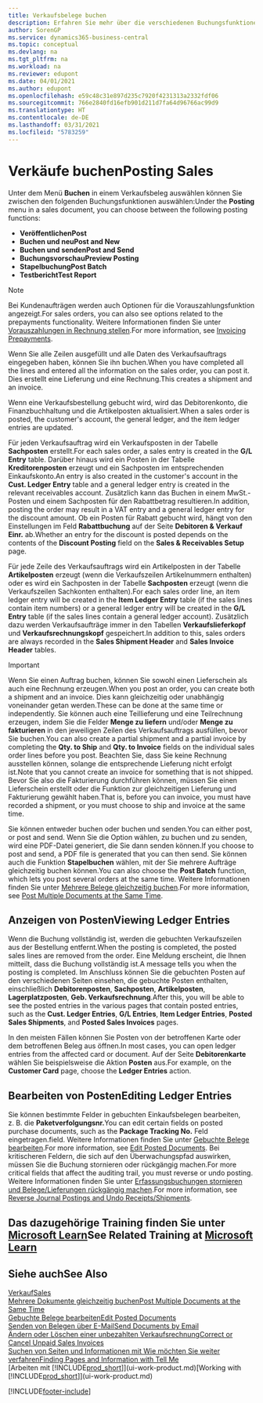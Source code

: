 ```yaml
---
title: Verkaufsbelege buchen
description: Erfahren Sie mehr über die verschiedenen Buchungsfunktionen zum Buchen von Verkaufsbelegen und wie Sie gebuchte Belege aktualisieren können.
author: SorenGP
ms.service: dynamics365-business-central
ms.topic: conceptual
ms.devlang: na
ms.tgt_pltfrm: na
ms.workload: na
ms.reviewer: edupont
ms.date: 04/01/2021
ms.author: edupont
ms.openlocfilehash: e59c48c31e897d235c7920f4231313a2332fdf06
ms.sourcegitcommit: 766e2840fd16efb901d211d7fa64d96766ac99d9
ms.translationtype: HT
ms.contentlocale: de-DE
ms.lasthandoff: 03/31/2021
ms.locfileid: "5783259"
---
```

# <a name="posting-sales"></a><span data-ttu-id="59e69-103">Verkäufe buchen</span><span class="sxs-lookup"><span data-stu-id="59e69-103">Posting Sales</span></span>

<span data-ttu-id="59e69-104">Unter dem Menü **Buchen** in einem Verkaufsbeleg auswählen können Sie zwischen den folgenden Buchungsfunktionen auswählen:</span><span class="sxs-lookup"><span data-stu-id="59e69-104">Under the **Posting** menu in a sales document, you can choose between the following posting functions:</span></span>

* <span data-ttu-id="59e69-105">**Veröffentlichen**</span><span class="sxs-lookup"><span data-stu-id="59e69-105">**Post**</span></span>
* <span data-ttu-id="59e69-106">**Buchen und neu**</span><span class="sxs-lookup"><span data-stu-id="59e69-106">**Post and New**</span></span>
* <span data-ttu-id="59e69-107">**Buchen und senden**</span><span class="sxs-lookup"><span data-stu-id="59e69-107">**Post and Send**</span></span>
* <span data-ttu-id="59e69-108">**Buchungsvorschau**</span><span class="sxs-lookup"><span data-stu-id="59e69-108">**Preview Posting**</span></span>
* <span data-ttu-id="59e69-109">**Stapelbuchung**</span><span class="sxs-lookup"><span data-stu-id="59e69-109">**Post Batch**</span></span>
* <span data-ttu-id="59e69-110">**Testbericht**</span><span class="sxs-lookup"><span data-stu-id="59e69-110">**Test Report**</span></span>

> [!NOTE]
> <span data-ttu-id="59e69-111">Bei Kundenaufträgen werden auch Optionen für die Vorauszahlungsfunktion angezeigt.</span><span class="sxs-lookup"><span data-stu-id="59e69-111">For sales orders, you can also see options related to the prepayments functionality.</span></span> <span data-ttu-id="59e69-112">Weitere Informationen finden Sie unter [Vorauszahlungen in Rechnung stellen](finance-invoice-prepayments.md).</span><span class="sxs-lookup"><span data-stu-id="59e69-112">For more information, see [Invoicing Prepayments](finance-invoice-prepayments.md).</span></span>

<span data-ttu-id="59e69-113">Wenn Sie alle Zeilen ausgefüllt und alle Daten des Verkaufsauftrags eingegeben haben, können Sie ihn buchen.</span><span class="sxs-lookup"><span data-stu-id="59e69-113">When you have completed all the lines and entered all the information on the sales order, you can post it.</span></span> <span data-ttu-id="59e69-114">Dies erstellt eine Lieferung und eine Rechnung.</span><span class="sxs-lookup"><span data-stu-id="59e69-114">This creates a shipment and an invoice.</span></span>

<span data-ttu-id="59e69-115">Wenn eine Verkaufsbestellung gebucht wird, wird das Debitorenkonto, die Finanzbuchhaltung und die Artikelposten aktualisiert.</span><span class="sxs-lookup"><span data-stu-id="59e69-115">When a sales order is posted, the customer's account, the general ledger, and the item ledger entries are updated.</span></span>

<span data-ttu-id="59e69-116">Für jeden Verkaufsauftrag wird ein Verkaufsposten in der Tabelle **Sachposten** erstellt.</span><span class="sxs-lookup"><span data-stu-id="59e69-116">For each sales order, a sales entry is created in the **G/L Entry** table.</span></span> <span data-ttu-id="59e69-117">Darüber hinaus wird ein Posten in der Tabelle **Kreditorenposten** erzeugt und ein Sachposten im entsprechenden Einkaufskonto.</span><span class="sxs-lookup"><span data-stu-id="59e69-117">An entry is also created in the customer's account in the **Cust. Ledger Entry** table and a general ledger entry is created in the relevant receivables account.</span></span> <span data-ttu-id="59e69-118">Zusätzlich kann das Buchen in einem MwSt.-Posten und einem Sachposten für den Rabattbetrag resultieren.</span><span class="sxs-lookup"><span data-stu-id="59e69-118">In addition, posting the order may result in a VAT entry and a general ledger entry for the discount amount.</span></span> <span data-ttu-id="59e69-119">Ob ein Posten für Rabatt gebucht wird, hängt von den Einstellungen im Feld **Rabattbuchung** auf der Seite **Debitoren & Verkauf Einr.** ab.</span><span class="sxs-lookup"><span data-stu-id="59e69-119">Whether an entry for the discount is posted depends on the contents of the **Discount Posting** field on the **Sales & Receivables Setup** page.</span></span>

<span data-ttu-id="59e69-120">Für jede Zeile des Verkaufsauftrags wird ein Artikelposten in der Tabelle **Artikelposten** erzeugt (wenn die Verkaufszeilen Artikelnummern enthalten) oder es wird ein Sachposten in der Tabelle **Sachposten** erzeugt (wenn die Verkaufszeilen Sachkonten enthalten).</span><span class="sxs-lookup"><span data-stu-id="59e69-120">For each sales order line, an item ledger entry will be created in the **Item Ledger Entry** table (if the sales lines contain item numbers) or a general ledger entry will be created in the **G/L Entry** table (if the sales lines contain a general ledger account).</span></span> <span data-ttu-id="59e69-121">Zusätzlich dazu werden Verkaufsaufträge immer in den Tabellen **Verkaufslieferkopf** und **Verkaufsrechnungskopf** gespeichert.</span><span class="sxs-lookup"><span data-stu-id="59e69-121">In addition to this, sales orders are always recorded in the **Sales Shipment Header** and **Sales Invoice Header** tables.</span></span>

> [!IMPORTANT]  
> <span data-ttu-id="59e69-122">Wenn Sie einen Auftrag buchen, können Sie sowohl einen Lieferschein als auch eine Rechnung erzeugen.</span><span class="sxs-lookup"><span data-stu-id="59e69-122">When you post an order, you can create both a shipment and an invoice.</span></span> <span data-ttu-id="59e69-123">Dies kann gleichzeitig oder unabhängig voneinander getan werden.</span><span class="sxs-lookup"><span data-stu-id="59e69-123">These can be done at the same time or independently.</span></span> <span data-ttu-id="59e69-124">Sie können auch eine Teillieferung und eine Teilrechnung erzeugen, indem Sie die Felder **Menge zu liefern** und/oder **Menge zu fakturieren** in den jeweiligen Zeilen des Verkaufsauftrags ausfüllen, bevor Sie buchen.</span><span class="sxs-lookup"><span data-stu-id="59e69-124">You can also create a partial shipment and a partial invoice by completing the **Qty. to Ship** and **Qty. to Invoice** fields on the individual sales order lines before you post.</span></span> <span data-ttu-id="59e69-125">Beachten Sie, dass Sie keine Rechnung ausstellen können, solange die entsprechende Lieferung nicht erfolgt ist.</span><span class="sxs-lookup"><span data-stu-id="59e69-125">Note that you cannot create an invoice for something that is not shipped.</span></span> <span data-ttu-id="59e69-126">Bevor Sie also die Fakturierung durchführen können, müssen Sie einen Lieferschein erstellt oder die Funktion zur gleichzeitigen Lieferung und Fakturierung gewählt haben.</span><span class="sxs-lookup"><span data-stu-id="59e69-126">That is, before you can invoice, you must have recorded a shipment, or you must choose to ship and invoice at the same time.</span></span>

<span data-ttu-id="59e69-127">Sie können entweder buchen oder buchen und senden.</span><span class="sxs-lookup"><span data-stu-id="59e69-127">You can either post, or post and send.</span></span> <span data-ttu-id="59e69-128">Wenn Sie die Option wählen, zu buchen und zu senden, wird eine PDF-Datei generiert, die Sie dann senden können.</span><span class="sxs-lookup"><span data-stu-id="59e69-128">If you choose to post and send, a PDF file is generated that you can then send.</span></span> <span data-ttu-id="59e69-129">Sie können auch die Funktion **Stapelbuchen** wählen, mit der Sie mehrere Aufträge gleichzeitig buchen können.</span><span class="sxs-lookup"><span data-stu-id="59e69-129">You can also choose the **Post Batch** function, which lets you post several orders at the same time.</span></span> <span data-ttu-id="59e69-130">Weitere Informationen finden Sie unter [Mehrere Belege gleichzeitig buchen](ui-batch-posting.md).</span><span class="sxs-lookup"><span data-stu-id="59e69-130">For more information, see [Post Multiple Documents at the Same Time](ui-batch-posting.md).</span></span>

## <a name="viewing-ledger-entries"></a><span data-ttu-id="59e69-131">Anzeigen von Posten</span><span class="sxs-lookup"><span data-stu-id="59e69-131">Viewing Ledger Entries</span></span>

<span data-ttu-id="59e69-132">Wenn die Buchung vollständig ist, werden die gebuchten Verkaufszeilen aus der Bestellung entfernt.</span><span class="sxs-lookup"><span data-stu-id="59e69-132">When the posting is completed, the posted sales lines are removed from the order.</span></span> <span data-ttu-id="59e69-133">Eine Meldung erscheint, die Ihnen mitteilt, dass die Buchung vollständig ist.</span><span class="sxs-lookup"><span data-stu-id="59e69-133">A message tells you when the posting is completed.</span></span> <span data-ttu-id="59e69-134">Im Anschluss können Sie die gebuchten Posten auf den verschiedenen Seiten einsehen, die gebuchte Posten enthalten, einschließlich **Debitorenposten**, **Sachposten**, **Artikelposten**, **Lagerplatzposten**, **Geb. Verkaufsrechnung**.</span><span class="sxs-lookup"><span data-stu-id="59e69-134">After this, you will be able to see the posted entries in the various pages that contain posted entries, such as the **Cust. Ledger Entries**, **G/L Entries**, **Item Ledger Entries**, **Posted Sales Shipments**, and **Posted Sales Invoices** pages.</span></span>  

<span data-ttu-id="59e69-135">In den meisten Fällen können Sie Posten von der betroffenen Karte oder dem betroffenen Beleg aus öffnen.</span><span class="sxs-lookup"><span data-stu-id="59e69-135">In most cases, you can open ledger entries from the affected card or document.</span></span> <span data-ttu-id="59e69-136">Auf der Seite **Debitorenkarte** wählen Sie beispielsweise die Aktion **Posten** aus.</span><span class="sxs-lookup"><span data-stu-id="59e69-136">For example, on the **Customer Card** page, choose the **Ledger Entries** action.</span></span>

## <a name="editing-ledger-entries"></a><span data-ttu-id="59e69-137">Bearbeiten von Posten</span><span class="sxs-lookup"><span data-stu-id="59e69-137">Editing Ledger Entries</span></span>

<span data-ttu-id="59e69-138">Sie können bestimmte Felder in gebuchten Einkaufsbelegen bearbeiten, z. B. die **Paketverfolgungsnr.**</span><span class="sxs-lookup"><span data-stu-id="59e69-138">You can edit certain fields on posted purchase documents, such as the **Package Tracking No.**</span></span> <span data-ttu-id="59e69-139">Feld eingetragen.</span><span class="sxs-lookup"><span data-stu-id="59e69-139">field.</span></span> <span data-ttu-id="59e69-140">Weitere Informationen finden Sie unter [Gebuchte Belege bearbeiten](across-edit-posted-document.md).</span><span class="sxs-lookup"><span data-stu-id="59e69-140">For more information, see [Edit Posted Documents](across-edit-posted-document.md).</span></span> <span data-ttu-id="59e69-141">Bei kritischeren Feldern, die sich auf den Überwachungspfad auswirken, müssen Sie die Buchung stornieren oder rückgängig machen.</span><span class="sxs-lookup"><span data-stu-id="59e69-141">For more critical fields that affect the auditing trail, you must reverse or undo posting.</span></span> <span data-ttu-id="59e69-142">Weitere Informationen finden Sie unter [Erfassungsbuchungen stornieren und Belege/Lieferungen rückgängig machen](finance-how-reverse-journal-posting.md).</span><span class="sxs-lookup"><span data-stu-id="59e69-142">For more information, see [Reverse Journal Postings and Undo Receipts/Shipments](finance-how-reverse-journal-posting.md).</span></span>

## <a name="see-related-training-at-microsoft-learn"></a><span data-ttu-id="59e69-143">Das dazugehörige Training finden Sie unter [Microsoft Learn](/learn/modules/ship-invoice-items-dynamics-365-business-central/index)</span><span class="sxs-lookup"><span data-stu-id="59e69-143">See Related Training at [Microsoft Learn](/learn/modules/ship-invoice-items-dynamics-365-business-central/index)</span></span>

## <a name="see-also"></a><span data-ttu-id="59e69-144">Siehe auch</span><span class="sxs-lookup"><span data-stu-id="59e69-144">See Also</span></span>

[<span data-ttu-id="59e69-145">Verkauf</span><span class="sxs-lookup"><span data-stu-id="59e69-145">Sales</span></span>](sales-manage-sales.md)  
[<span data-ttu-id="59e69-146">Mehrere Dokumente gleichzeitig buchen</span><span class="sxs-lookup"><span data-stu-id="59e69-146">Post Multiple Documents at the Same Time</span></span>](ui-batch-posting.md)  
[<span data-ttu-id="59e69-147">Gebuchte Belege bearbeiten</span><span class="sxs-lookup"><span data-stu-id="59e69-147">Edit Posted Documents</span></span>](across-edit-posted-document.md)  
[<span data-ttu-id="59e69-148">Senden von Belegen über E-Mail</span><span class="sxs-lookup"><span data-stu-id="59e69-148">Send Documents by Email</span></span>](ui-how-send-documents-email.md)  
[<span data-ttu-id="59e69-149">Ändern oder Löschen einer unbezahlten Verkaufsrechnung</span><span class="sxs-lookup"><span data-stu-id="59e69-149">Correct or Cancel Unpaid Sales Invoices</span></span>](sales-how-correct-cancel-sales-invoice.md)  
[<span data-ttu-id="59e69-150">Suchen von Seiten und Informationen mit Wie möchten Sie weiter verfahren</span><span class="sxs-lookup"><span data-stu-id="59e69-150">Finding Pages and Information with Tell Me</span></span>](ui-search.md)  
<span data-ttu-id="59e69-151">[Arbeiten mit [!INCLUDE[prod_short](includes/prod_short.md)]](ui-work-product.md)</span><span class="sxs-lookup"><span data-stu-id="59e69-151">[Working with [!INCLUDE[prod_short](includes/prod_short.md)]](ui-work-product.md)</span></span>

[!INCLUDE[footer-include](includes/footer-banner.md)]  
